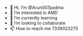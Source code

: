 - 👋 Hi, I’m @Arun007padma
- 👀 I’m interested in AMD
- 🌱 I’m currently learning 
- 💞️ I’m looking to collaborate
- 📫 How to reach me 7339023275

<!---
Arun007padma/Arun007padma is a ✨ special ✨ repository because its `README.md` (this file) appears on your GitHub profile.
You can click the Preview link to take a look at your changes.
--->
